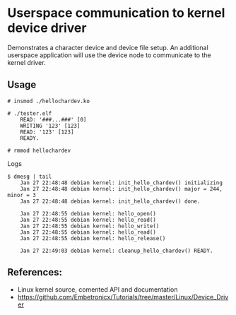 # Userspace communication to kernel device driver

Demonstrates a character device and device file setup. An additional
userspace application will use the device node to communicate to the
kernel driver.  

## Usage

```
# insmod ./hellochardev.ko

# ./tester.elf
    READ: '###...###' [0]
    WRITING '123' [123]
    READ: '123' [123]
    READY.

# rmmod hellochardev
```
Logs  
```
$ dmesg | tail
    Jan 27 22:48:48 debian kernel: init_hello_chardev() initializing
    Jan 27 22:48:48 debian kernel: init_hello_chardev() major = 244, minor = 3
    Jan 27 22:48:48 debian kernel: init_hello_chardev() done.

    Jan 27 22:48:55 debian kernel: hello_open()
    Jan 27 22:48:55 debian kernel: hello_read()
    Jan 27 22:48:55 debian kernel: hello_write()
    Jan 27 22:48:55 debian kernel: hello_read()
    Jan 27 22:48:55 debian kernel: hello_release()

    Jan 27 22:49:03 debian kernel: cleanup_hello_chardev() READY.
```

## References:
 * Linux kernel source, comented API and documentation
 * https://github.com/Embetronicx/Tutorials/tree/master/Linux/Device_Driver
